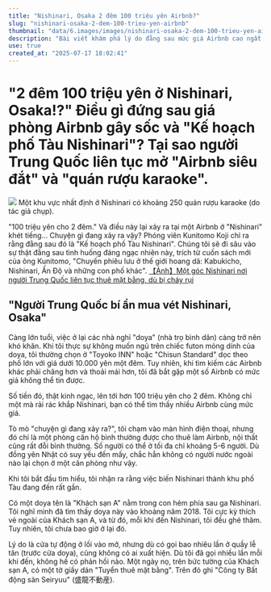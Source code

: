 ```yaml
---
title: "Nishinari, Osaka 2 đêm 100 triệu yên Airbnb?"
slug: "nishinari-osaka-2-dem-100-trieu-yen-airbnb"
thumbnail: "data/6.images/images/nishinari-osaka-2-dem-100-trieu-yen-airbnb.webp"
description: "Bài viết khám phá lý do đằng sau mức giá Airbnb cao ngất ngưởng tại Nishinari, Osaka, và liên kết nó với 'Kế hoạch phố Tàu Nishinari' khi người Trung Quốc mở hàng loạt cơ sở kinh doanh đắt đỏ."
use: true
created_at: "2025-07-17 18:02:41"
---
```


# "2 đêm 100 triệu yên ở Nishinari, Osaka!?" Điều gì đứng sau giá phòng Airbnb gây sốc và "Kế hoạch phố Tàu Nishinari"? Tại sao người Trung Quốc liên tục mở "Airbnb siêu đắt" và "quán rượu karaoke".

![](/images/20250717-00891430-toyo-000-1-view.webp)
Một khu vực nhất định ở Nishinari có khoảng 250 quán rượu karaoke (do tác giả chụp).

"100 triệu yên cho 2 đêm." Và điều này lại xảy ra tại một Airbnb ở "Nishinari" khét tiếng... Chuyện gì đang xảy ra vậy? Phóng viên Kunitomo Koji chỉ ra rằng đằng sau đó là "Kế hoạch phố Tàu Nishinari". Chúng tôi sẽ đi sâu vào sự thật đằng sau tình huống đáng ngạc nhiên này, trích từ cuốn sách mới của ông Kunitomo, "Chuyến phiêu lưu ở thế giới hoang dã: Kabukicho, Nishinari, Ấn Độ và những con phố khác".
[【Ảnh】Một góc Nishinari nơi người Trung Quốc liên tục thuê mặt bằng, dù bị cháy rụi](https://toyokeizai.net/articles/photo/891430?pn=5&utm_source=yahoo&utm_medium=http&utm_campaign=link_back&utm_content=inarticle)

## "Người Trung Quốc bí ẩn mua vét Nishinari, Osaka"

Càng lớn tuổi, việc ở lại các nhà nghỉ "doya" (nhà trọ bình dân) càng trở nên khó khăn. Khi tôi thực sự không muốn ngủ trên chiếc futon mỏng dính của doya, tôi thường chọn ở "Toyoko INN" hoặc "Chisun Standard" dọc theo phố lớn với giá dưới 10.000 yên một đêm. Tuy nhiên, khi tìm kiếm các Airbnb khác phải chăng hơn và thoải mái hơn, tôi đã bắt gặp một số Airbnb có mức giá không thể tin được.

Số tiền đó, thật kinh ngạc, lên tới hơn 100 triệu yên cho 2 đêm. Không chỉ một mà rải rác khắp Nishinari, bạn có thể tìm thấy nhiều Airbnb cùng mức giá.

Tò mò "chuyện gì đang xảy ra?", tôi chạm vào màn hình điện thoại, nhưng đó chỉ là một phòng căn hộ bình thường được cho thuê làm Airbnb, nội thất cũng rất đỗi bình thường. Số người có thể ở tối đa chỉ khoảng 5-6 người. Dù đồng yên Nhật có suy yếu đến mấy, chắc hẳn không có người nước ngoài nào lại chọn ở một căn phòng như vậy.

Khi tôi bắt đầu tìm hiểu, tôi nhận ra rằng việc biến Nishinari thành khu phố Tàu đang đến rất gần.

Có một doya tên là "Khách sạn A" nằm trong con hẻm phía sau ga Nishinari. Tôi nghĩ mình đã tìm thấy doya này vào khoảng năm 2018. Tôi cực kỳ thích vẻ ngoài của Khách sạn A, và từ đó, mỗi khi đến Nishinari, tôi đều ghé thăm. Tuy nhiên, tôi chưa bao giờ ở lại đó.

Lý do là cửa tự động ở lối vào mở, nhưng dù có gọi bao nhiêu lần ở quầy lễ tân (trước cửa doya), cũng không có ai xuất hiện. Dù tôi đã gọi nhiều lần mỗi khi đến, không hề có phản hồi nào. Một ngày nọ, trên bức tường của Khách sạn A, có một tờ giấy dán "Tuyển thuê mặt bằng". Trên đó ghi "Công ty Bất động sản Seiryuu" (盛龍不動産).